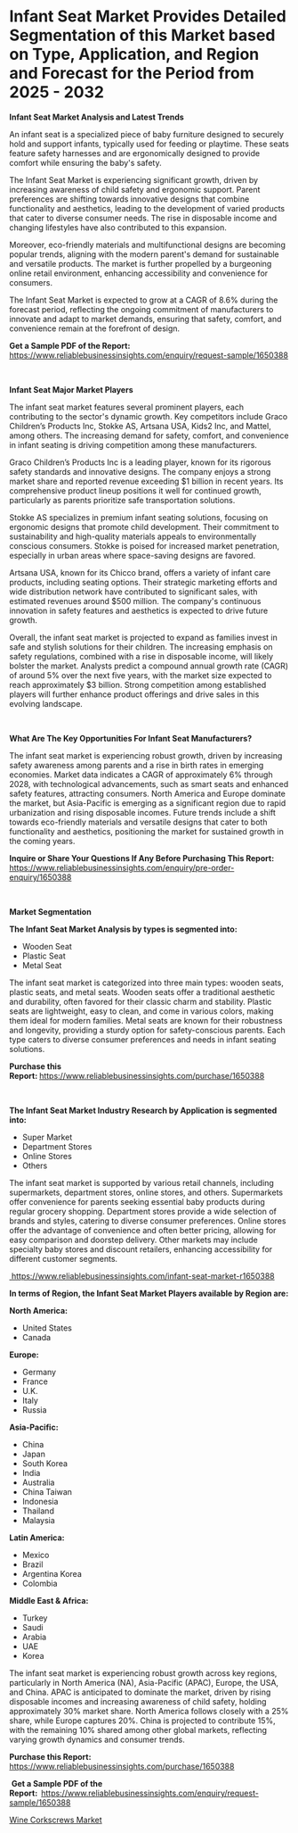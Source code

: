 <p><h1>Infant Seat Market Provides Detailed Segmentation of this Market based on Type, Application, and Region and Forecast for the Period from 2025 - 2032</h1></p><p><strong>Infant Seat Market Analysis and Latest Trends</strong></p>
<p><p>An infant seat is a specialized piece of baby furniture designed to securely hold and support infants, typically used for feeding or playtime. These seats feature safety harnesses and are ergonomically designed to provide comfort while ensuring the baby's safety. </p><p>The Infant Seat Market is experiencing significant growth, driven by increasing awareness of child safety and ergonomic support. Parent preferences are shifting towards innovative designs that combine functionality and aesthetics, leading to the development of varied products that cater to diverse consumer needs. The rise in disposable income and changing lifestyles have also contributed to this expansion.</p><p>Moreover, eco-friendly materials and multifunctional designs are becoming popular trends, aligning with the modern parent's demand for sustainable and versatile products. The market is further propelled by a burgeoning online retail environment, enhancing accessibility and convenience for consumers. </p><p>The Infant Seat Market is expected to grow at a CAGR of 8.6% during the forecast period, reflecting the ongoing commitment of manufacturers to innovate and adapt to market demands, ensuring that safety, comfort, and convenience remain at the forefront of design.</p></p>
<p><strong>Get a Sample PDF of the Report:&nbsp;</strong> <a href="https://www.reliablebusinessinsights.com/enquiry/request-sample/1650388?utm_campaign=2306&utm_medium=2&utm_source=Github&utm_content=ia&utm_term=04042025&utm_id=infant-seat">https://www.reliablebusinessinsights.com/enquiry/request-sample/1650388</a></p>
<p>&nbsp;</p>
<p><strong>Infant Seat Major Market Players</strong></p>
<p><p>The infant seat market features several prominent players, each contributing to the sector's dynamic growth. Key competitors include Graco Children’s Products Inc, Stokke AS, Artsana USA, Kids2 Inc, and Mattel, among others. The increasing demand for safety, comfort, and convenience in infant seating is driving competition among these manufacturers.</p><p>Graco Children’s Products Inc is a leading player, known for its rigorous safety standards and innovative designs. The company enjoys a strong market share and reported revenue exceeding $1 billion in recent years. Its comprehensive product lineup positions it well for continued growth, particularly as parents prioritize safe transportation solutions.</p><p>Stokke AS specializes in premium infant seating solutions, focusing on ergonomic designs that promote child development. Their commitment to sustainability and high-quality materials appeals to environmentally conscious consumers. Stokke is poised for increased market penetration, especially in urban areas where space-saving designs are favored.</p><p>Artsana USA, known for its Chicco brand, offers a variety of infant care products, including seating options. Their strategic marketing efforts and wide distribution network have contributed to significant sales, with estimated revenues around $500 million. The company's continuous innovation in safety features and aesthetics is expected to drive future growth.</p><p>Overall, the infant seat market is projected to expand as families invest in safe and stylish solutions for their children. The increasing emphasis on safety regulations, combined with a rise in disposable income, will likely bolster the market. Analysts predict a compound annual growth rate (CAGR) of around 5% over the next five years, with the market size expected to reach approximately $3 billion. Strong competition among established players will further enhance product offerings and drive sales in this evolving landscape.</p></p>
<p>&nbsp;</p>
<p><strong>What Are The Key Opportunities For Infant Seat Manufacturers?</strong></p>
<p><p>The infant seat market is experiencing robust growth, driven by increasing safety awareness among parents and a rise in birth rates in emerging economies. Market data indicates a CAGR of approximately 6% through 2028, with technological advancements, such as smart seats and enhanced safety features, attracting consumers. North America and Europe dominate the market, but Asia-Pacific is emerging as a significant region due to rapid urbanization and rising disposable incomes. Future trends include a shift towards eco-friendly materials and versatile designs that cater to both functionality and aesthetics, positioning the market for sustained growth in the coming years.</p></p>
<p><strong>Inquire or Share Your Questions If Any Before Purchasing This Report:</strong> <a href="https://www.reliablebusinessinsights.com/enquiry/pre-order-enquiry/1650388?utm_campaign=2306&utm_medium=2&utm_source=Github&utm_content=ia&utm_term=04042025&utm_id=infant-seat">https://www.reliablebusinessinsights.com/enquiry/pre-order-enquiry/1650388</a></p>
<p>&nbsp;</p>
<p><strong>Market Segmentation</strong></p>
<p><strong>The Infant Seat Market Analysis by types is segmented into:</strong></p>
<p><ul><li>Wooden Seat</li><li>Plastic Seat</li><li>Metal Seat</li></ul></p>
<p><p>The infant seat market is categorized into three main types: wooden seats, plastic seats, and metal seats. Wooden seats offer a traditional aesthetic and durability, often favored for their classic charm and stability. Plastic seats are lightweight, easy to clean, and come in various colors, making them ideal for modern families. Metal seats are known for their robustness and longevity, providing a sturdy option for safety-conscious parents. Each type caters to diverse consumer preferences and needs in infant seating solutions.</p></p>
<p><strong>Purchase this Report:&nbsp;</strong><a href="https://www.reliablebusinessinsights.com/purchase/1650388?utm_campaign=2306&utm_medium=2&utm_source=Github&utm_content=ia&utm_term=04042025&utm_id=infant-seat">https://www.reliablebusinessinsights.com/purchase/1650388</a></p>
<p>&nbsp;</p>
<p><strong>The Infant Seat Market Industry Research by Application is segmented into:</strong></p>
<p><ul><li>Super Market</li><li>Department Stores</li><li>Online Stores</li><li>Others</li></ul></p>
<p><p>The infant seat market is supported by various retail channels, including supermarkets, department stores, online stores, and others. Supermarkets offer convenience for parents seeking essential baby products during regular grocery shopping. Department stores provide a wide selection of brands and styles, catering to diverse consumer preferences. Online stores offer the advantage of convenience and often better pricing, allowing for easy comparison and doorstep delivery. Other markets may include specialty baby stores and discount retailers, enhancing accessibility for different customer segments.</p></p>
<p><a href="https://www.reliablebusinessinsights.com/infant-seat-market-r1650388?utm_campaign=2306&utm_medium=2&utm_source=Github&utm_content=ia&utm_term=04042025&utm_id=infant-seat">&nbsp;https://www.reliablebusinessinsights.com/infant-seat-market-r1650388</a></p>
<p><strong>In terms of Region, the Infant Seat Market Players available by Region are:</strong></p>
<p>
    <p> <strong> North America: </strong>
        <ul>
            <li>United States</li>
            <li>Canada</li>
        </ul>
        </p> 
    <p> <strong> Europe: </strong>
        <ul>
            <li>Germany</li>
            <li>France</li>
            <li>U.K.</li>
            <li>Italy</li>
            <li>Russia</li>
        </ul>
        </p> 
    <p> <strong> Asia-Pacific: </strong>
        <ul>
            <li>China</li>
            <li>Japan</li>
            <li>South Korea</li>
            <li>India</li>
            <li>Australia</li>
            <li>China Taiwan</li>
            <li>Indonesia</li>
            <li>Thailand</li>
            <li>Malaysia</li>
        </ul>
        </p> 
    <p> <strong> Latin America: </strong>
        <ul>
            <li>Mexico</li>
            <li>Brazil</li>
            <li>Argentina Korea</li>
            <li>Colombia</li>
        </ul>
        </p> 
    <p> <strong> Middle East & Africa: </strong>
        <ul>
            <li>Turkey</li>
            <li>Saudi</li>
            <li>Arabia</li>
            <li>UAE</li>
            <li>Korea</li>
        </ul>
    </p>
    </p>
<p><p>The infant seat market is experiencing robust growth across key regions, particularly in North America (NA), Asia-Pacific (APAC), Europe, the USA, and China. APAC is anticipated to dominate the market, driven by rising disposable incomes and increasing awareness of child safety, holding approximately 30% market share. North America follows closely with a 25% share, while Europe captures 20%. China is projected to contribute 15%, with the remaining 10% shared among other global markets, reflecting varying growth dynamics and consumer trends.</p></p>
<p><strong>Purchase this Report: </strong><a href="https://www.reliablebusinessinsights.com/purchase/1650388?utm_campaign=2306&utm_medium=2&utm_source=Github&utm_content=ia&utm_term=04042025&utm_id=infant-seat">https://www.reliablebusinessinsights.com/purchase/1650388</a></p>
<p>&nbsp;<strong>Get a Sample PDF of the Report:&nbsp;&nbsp;</strong><a href="https://www.reliablebusinessinsights.com/enquiry/request-sample/1650388?utm_campaign=2306&utm_medium=2&utm_source=Github&utm_content=ia&utm_term=04042025&utm_id=infant-seat">https://www.reliablebusinessinsights.com/enquiry/request-sample/1650388</a></p>
<p><strong></strong></p>
<p><p><a href="https://github.com/comasnickie/Market-Research-Report-List-1/blob/main/wine-corkscrews-market.md?utm_campaign=2306&utm_medium=2&utm_source=Github&utm_content=ia&utm_term=04042025&utm_id=infant-seat">Wine Corkscrews Market</a></p></p>